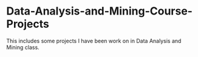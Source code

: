 # Data-Analysis-and-Mining-Course-Projects
This includes some projects I have been work on in Data Analysis and Mining class.
